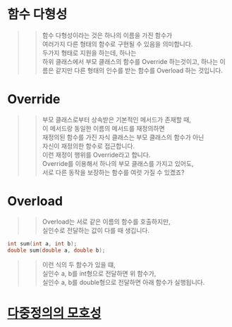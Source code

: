 # 함수 다형성

>> 함수 다형성이라는 것은 하나의 이름을 가진 함수가   
>> 여러가지 다른 형태의 함수로 구현될 수 있음을 의미합니다.  
>> 두가지 형태로 지원을 하는데, 하나는  
>> 하위 클래스에서 부모 클래스의 함수를 Override 하는것이고, 
>> 하나는 이름은 같지만 다른 형태의 인수를 받는 함수를 Overload 하는 것입니다.  

# Override
>> 부모 클래스로부터 상속받은 기본적인 메서드가 존재할 때,  
>> 이 메서드랑 동일한 이름의 메서드를 재정의하면  
>> 재정의된 함수를 가진 자식 클래스는 부모 클래스의 함수가 아닌  
>> 자신이 재정의한 함수로 접근합니다.  
>> 이런 재정이 행위를 Override라고 합니다.  
>> Override를 이용해서 하나의 부모 클래스를 가지고 있어도,  
>> 서로 다른 동작을 보장하는 함수를 여럿 가질 수 있곘죠?

# Overload
>> Overload는 서로 같은 이름의 함수를 호출하지만,  
>> 실인수로 전달하는 값이 다를 때 생깁니다.    
```C++
int sum(int a, int b);
double sum(double a, double b);
```
>> 이런 식의 두 함수가 있을 떄,    
>> 실인수 a, b를 int형으로 전달하면 위 함수가,   
>> 실인수 a, b를 double형으로 전달하면 아래 함수가 실행됩니다.  

# [다중정의의 모호성](https://github.com/Nighthom/Files/tree/main/Study/C%2B%2B/%ED%95%A8%EC%88%98/%EB%8B%A4%EC%A4%91%EC%A0%95%EC%9D%98%EC%99%80%20%EB%AA%A8%ED%98%B8%EC%84%B1)
